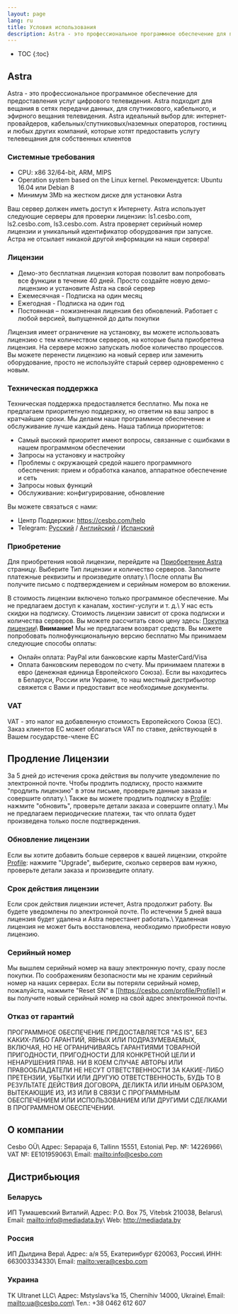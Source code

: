 ```yaml
---
layout: page
lang: ru
title: Условия использования
description: Astra - это профессиональное программное обеспечение для предоставления услуг цифрового телевидения. Astra подходит для вещания в сетях передачи данных, для спутникового, кабельного, и эфирного вещания телевидения
---
```


* TOC
{:toc}

## Astra

Astra - это профессиональное программное обеспечение для предоставления услуг цифрового телевидения. Astra подходит для вещания в сетях передачи данных, для спутникового, кабельного, и эфирного вещания телевидения. Astra идеальный выбор для: интернет-провайдеров, кабельных/спутниковых/наземных операторов, гостиниц и любых других компаний, которые хотят предоставить услугу телевещания для собственных клиентов

<!-- more -->

### Системные требования

* CPU: x86 32/64-bit, ARM, MIPS
* Operation system based on the Linux kernel. Рекомендуется:​ Ubuntu 16.04 или Debian 8
* Минимум 3Mb на жестком диске для установки Astra

Ваш сервер должен иметь доступ к Интернету. Astra использует следующие серверы для проверки лицензии: ls1.cesbo.com, ls2.cesbo.com, ls3.cesbo.com. Astra проверяет серийный номер лицензии и уникальный идентификатор оборудования при запуске. Астра не отсылает никакой другой информации на наши сервера!

### Лицензии

* Демо-это бесплатная лицензия которая позволит вам попробовать все функции в течение 40 дней. Просто создайте новую демо-лицензию и установите Astra на свой сервер
* Ежемесячная - Подписка на один месяц
* Ежегодная - Подписка на один год
* Постоянная – пожизненная лицензия без обновлений. Работает с любой версией, выпущенной до даты покупки

Лицензия имеет ограничение на установку, вы можете использовать лицензию с тем количеством серверов, на которые была приобретена лицензия. На сервере можно запускать любое количество процессов. Вы можете перенести лицензию на новый сервер или заменить оборудование, просто не используйте старый сервер одновременно с новым.

### Техническая поддержка

Техническая поддержка предоставляется бесплатно. Мы пока не предлагаем приоритетную поддержку, но ответим на ваш запрос в кратчайшие сроки. Мы делаем наше программное обеспечение и обслуживание лучше каждый день. Наша таблица приоритетов:

* Самый высокий приоритет имеют вопросы, связанные с ошибками в нашем программном обеспечении
* Запросы на установку и настройку
* Проблемы с окружающей средой нашего программного обеспечения: прием и обработка каналов, аппаратное обеспечение и сеть
* Запросы новых функций
* Обслуживание: конфигурирование, обновление

Вы можете связаться с нами:

* Центр Поддержки: <https://cesbo.com/help>
* Telegram: [Русский](https://t.me/cesbo_ru) / [Английский](https://t.me/cesbo_en) / [Испанский](https://t.me/cesbo_es)

### Приобретение

Для приобретения новой лицензии, перейдите на [Приобретение Astra](https://​cesbo.com/​astra-license) страницу. Выберите Тип лицензии и количество серверов. Заполните платежные реквизиты и произведите оплату.\\
После оплаты Вы получите письмо с подтверждением и серийным номером во вложении.

В стоимость лицензии включено только программное обеспечение. Мы не предлагаем доступ к каналам, хостинг-услуги и т. д.\\
У нас есть скидки на подписку. Стоимость лицензии зависит от срока подписки и количества серверов. Вы можете рассчитать свою цену здесь: [Покупка лицензии](https://cesbo.com/astra-license)\\
**Внимание!** Мы не предлагаем возврат средств. Вы можете попробовать полнофункциональную версию бесплатно
Мы принимаем следующие способы оплаты:

* Онлайн оплата: PayPal или банковские карты MasterCard/Visa
* Оплата банковским переводом по счету. Мы принимаем платежи в евро (денежная единица Европейского Союза). Если вы находитесь в Беларуси, России или Украине, то наш местный дистрибьютор свяжется с Вами и предоставит все необходимые документы.

### VAT

VAT - это налог на добавленную стоимость Европейского Союза (ЕС). Заказ клиентов ЕС может облагаться VAT по ставке, действующей в Вашем государстве-члене ЕС

## Продление Лицензии

За 5 дней до истечения срока действия вы получите уведомление по электронной почте. Чтобы продлить подписку, просто нажмите "продлить лицензию" в этом письме, проверьте данные заказа и совершите оплату.\\
Также вы можете продлить подписку в [Profile](https://cesbo.com/profile): нажмите "обновить", проверьте детали заказа и совершите оплату.\\
Мы не предлагаем периодические платежи, так что оплата будет произведена только после подтверждения.

### Обновление лицензии

Если вы хотите добавить больше серверов к вашей лицензии, откройте [Profile](https://cesbo.com/profile): нажмите "Upgrade", выберите, сколько серверов вам нужно, проверьте детали заказа и произведите оплату.

### Срок действия лицензии

Если срок действия лицензии истечет, Astra продолжит работу. Вы будете уведомлены по электронной почте. По истечении 5 дней ваша лицензия будет удалена и Astra перестанет работать.\\
Удаленная лицензия не может быть восстановлена, необходимо приобрести новую лицензию.

### Серийный номер

Мы вышлем серийный номер на вашу электронную почту, сразу после покупки. По соображениям безопасности мы не храним серийный номер на наших серверах. Если вы потеряли серийный номер, пожалуйста, нажмите "Reset SN" в [[https://cesbo.com/profile/Profile]] и вы получите новый серийный номер на свой адрес электронной почты.

### Отказ от гарантий

ПРОГРАММНОЕ ОБЕСПЕЧЕНИЕ ПРЕДОСТАВЛЯЕТСЯ "AS IS", БЕЗ КАКИХ-ЛИБО ГАРАНТИЙ, ЯВНЫХ ИЛИ ПОДРАЗУМЕВАЕМЫХ, ВКЛЮЧАЯ, НО НЕ ОГРАНИЧИВАЯСЬ ГАРАНТИЯМИ ТОВАРНОЙ ПРИГОДНОСТИ, ПРИГОДНОСТИ ДЛЯ КОНКРЕТНОЙ ЦЕЛИ И НЕНАРУШЕНИЯ ПРАВ. НИ В КОЕМ СЛУЧАЕ АВТОРЫ ИЛИ ПРАВООБЛАДАТЕЛИ НЕ НЕСУТ ОТВЕТСТВЕННОСТИ ЗА КАКИЕ-ЛИБО ПРЕТЕНЗИИ, УБЫТКИ ИЛИ ДРУГУЮ ОТВЕТСТВЕННОСТЬ, БУДЬ ТО В РЕЗУЛЬТАТЕ ДЕЙСТВИЯ ДОГОВОРА, ДЕЛИКТА ИЛИ ИНЫМ ОБРАЗОМ, ВЫТЕКАЮЩИЕ ИЗ, ИЗ ИЛИ В СВЯЗИ С ПРОГРАММНЫМ ОБЕСПЕЧЕНИЕМ ИЛИ ИСПОЛЬЗОВАНИЕМ ИЛИ ДРУГИМИ СДЕЛКАМИ В ПРОГРАММНОМ ОБЕСПЕЧЕНИИ.

## О компании

Cesbo OÜ\\
Адрес: Sepapaja 6, Tallinn 15551, Estonia\\
Рер. №: 14226966\\
VAT №: EE101959063\\
Email: <mailto:info@cesbo.com>

## Дистрибьюция

### Беларусь

ИП Тумашевский Виталий\\
Адрес: P.O. Box 75, Vitebsk 210038, Belarus\\
Email: <mailto:info@mediadata.by>\\
Web: <http://mediadata.by>

### Россия

ИП Дылдина Вера\\
Адрес: а/я 55, Екатеринбург 620063, Россия\\
ИНН: 663003334330\\
Email: <mailto:vera@cesbo.com>

### Украина

TK Ultranet LLC\\
Адрес: Mstyslavs'​ka 15, Chernihiv 14000, Ukraine\\
Email: <mailto:ua@cesbo.com>\\
Тел.: +38 0462 612 607
